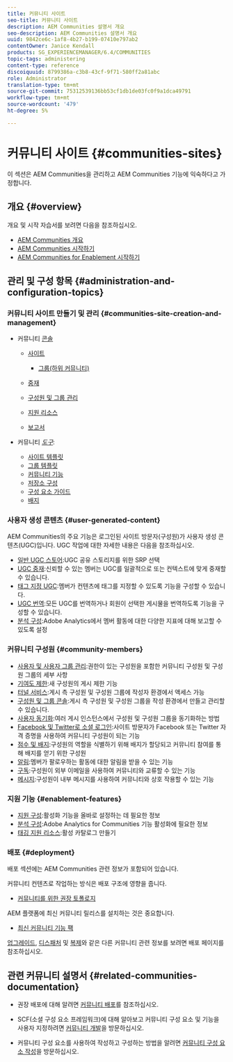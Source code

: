 ```yaml
---
title: 커뮤니티 사이트
seo-title: 커뮤니티 사이트
description: AEM Communities 설명서 개요
seo-description: AEM Communities 설명서 개요
uuid: 9842ce6c-1af8-4b27-b199-07410e797ab2
contentOwner: Janice Kendall
products: SG_EXPERIENCEMANAGER/6.4/COMMUNITIES
topic-tags: administering
content-type: reference
discoiquuid: 8799386a-c3b8-43cf-9f71-580ff2a81abc
role: Administrator
translation-type: tm+mt
source-git-commit: 75312539136bb53cf1db1de03fc0f9a1dca49791
workflow-type: tm+mt
source-wordcount: '479'
ht-degree: 5%

---
```



# 커뮤니티 사이트 {#communities-sites}

이 섹션은 AEM Communities을 관리하고 AEM Communities 기능에 익숙하다고 가정합니다.

## 개요 {#overview}

개요 및 시작 자습서를 보려면 다음을 참조하십시오.

* [AEM Communities 개요](overview.md)
* [AEM Communities 시작하기](getting-started.md)
* [AEM Communities for Enablement 시작하기](getting-started-enablement.md)

## 관리 및 구성 항목 {#administration-and-configuration-topics}

### 커뮤니티 사이트 만들기 및 관리 {#communities-site-creation-and-management}

* 커뮤니티 [콘솔](consoles.md)

   * [사이트](sites-console.md)

      * [그룹(하위 커뮤니티)](groups.md)
   * [중재](moderation.md)
   * [구성원 및 그룹 관리](members.md)
   * [지원 리소스](resources.md)
   * [보고서](reports.md)


* 커뮤니티 [*도구*](tools.md):

   * [사이트 템플릿](sites.md)
   * [그룹 템플릿](tools-groups.md)
   * [커뮤니티 기능](functions.md)
   * [저장소 구성](srp-config.md)
   * [구성 요소 가이드](components-guide.md)
   * [배지](badges.md)


### 사용자 생성 콘텐츠 {#user-generated-content}

AEM Communities의 주요 기능은 로그인된 사이트 방문자(구성원)가 사용자 생성 콘텐츠(UGC)입니다. UGC 작업에 대한 자세한 내용은 다음을 참조하십시오.

* [일반 UGC 스토어](working-with-srp.md):UGC 공유 스토리지를 위한 SRP 선택
* [UGC 중재](moderate-ugc.md):신뢰할 수 있는 멤버는 UGC를 일괄적으로 또는 컨텍스트에 맞게 중재할 수 있습니다.
* [태그 지정 UGC](tag-ugc.md):멤버가 컨텐츠에 태그를 지정할 수 있도록 기능을 구성할 수 있습니다.
* [UGC 번역](translate-ugc.md):모든 UGC를 번역하거나 회원이 선택한 게시물을 번역하도록 기능을 구성할 수 있습니다.
* [분석 구성](analytics.md):Adobe Analytics에서 멤버 활동에 대한 다양한 지표에 대해 보고할 수 있도록 설정

### 커뮤니티 구성원 {#community-members}

* [사용자 및 사용자 그룹 관리](users.md):권한이 있는 구성원을 포함한 커뮤니티 구성원 및 구성원 그룹의 세부 사항
* [기여도 제한](limits.md):새 구성원의 게시 제한 기능
* [터널 서비스](deploy-communities.md#tunnel-service-on-author):게시 측 구성원 및 구성원 그룹에 작성자 환경에서 액세스 가능
* [구성원 및 그룹 콘솔](members.md):게시 측 구성원 및 구성원 그룹을 작성 환경에서 만들고 관리할 수 있습니다.
* [사용자 동기화](sync.md):여러 게시 인스턴스에서 구성원 및 구성원 그룹을 동기화하는 방법
* [Facebook 및 Twitter로 소셜 로그인](social-login.md):사이트 방문자가 Facebook 또는 Twitter 자격 증명을 사용하여 커뮤니티 구성원이 되는 기능
* [점수 및 배지](implementing-scoring.md):구성원의 역할을 식별하기 위해 배지가 할당되고 커뮤니티 참여를 통해 배지를 얻기 위한 구성원
* [알림](notifications.md):멤버가 팔로우하는 활동에 대한 알림을 받을 수 있는 기능
* [구독](subscriptions.md):구성원이 외부 이메일을 사용하여 커뮤니티와 교류할 수 있는 기능
* [메시지](messaging.md):구성원이 내부 메시지를 사용하여 커뮤니티와 상호 작용할 수 있는 기능

### 지원 기능 {#enablement-features}

* [지원 구성](enablement.md):활성화 기능을 올바로 설정하는 데 필요한 정보
* [분석 구성](analytics.md):Adobe Analytics for Communities 기능 활성화에 필요한 정보
* [태깅 지원 리소스](tag-resources.md):활성 카탈로그 만들기

### 배포 {#deployment}

배포 섹션에는 AEM Communities 관련 정보가 포함되어 있습니다.

커뮤니티 컨텐츠로 작업하는 방식은 배포 구조에 영향을 줍니다.

* [커뮤니티를 위한 권장 토폴로지](topologies.md)

AEM 플랫폼에 최신 커뮤니티 릴리스를 설치하는 것은 중요합니다.

* [최신 커뮤니티 기능 팩](deploy-communities.md#latestfeaturepack)

[업그레이드](upgrade.md), [디스패처](dispatcher.md) 및 [복제](deploy-communities.md#replication-agents-on-author)와 같은 다른 커뮤니티 관련 정보를 보려면 배포 페이지를 참조하십시오.

## 관련 커뮤니티 설명서 {#related-communities-documentation}

* 권장 배포에 대해 알려면 [커뮤니티 배포](deploy-communities.md)를 참조하십시오.

* SCF(소셜 구성 요소 프레임워크)에 대해 알아보고 커뮤니티 구성 요소 및 기능을 사용자 지정하려면 [커뮤니티 개발](communities.md)을 방문하십시오.

* 커뮤니티 구성 요소를 사용하여 작성하고 구성하는 방법을 알려면 [커뮤니티 구성 요소 작성](author-communities.md)을 방문하십시오.
